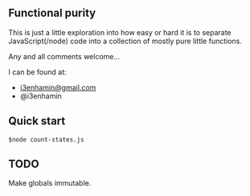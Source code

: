 ## Functional purity

This is just a little exploration into how easy or hard it is to separate
JavaScript(/node) code into a collection of mostly pure little functions.

Any and all comments welcome... 

I can be found at:
- i3enhamin@gmail.com
- @i3enhamin

## Quick start

`$node count-states.js`

## TODO

Make globals immutable.